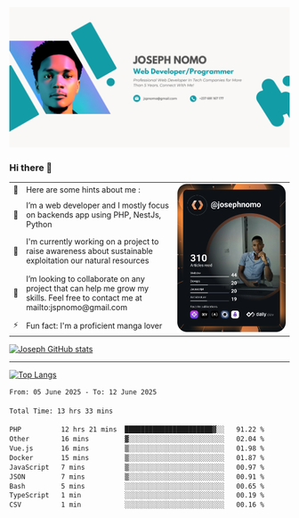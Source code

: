 ![Banner of my profile!](/Joseph_NOMO_NEW.png "Banner")

### Hi there 👋

<!--- | --  | 👋  | Here are some hints about me :                                                                                                 | <td rowspan=6><img src="/devcard.svg" width="400" alt="Joseph NOMO's Dev Card"/></td> |
| --- | --- | ------------------------------------------------------------------------------------------------------------------------------ | ------------------------------------------------------------------------------------- |
| --  | 🔭  | I’m a web developer and I mostly focus on backends app using PHP, NestJs, Python                                               |
| --  | 🦁  | I'm currently working on a project to raise awareness about sustainable exploitation our natural resources                     |
| --  | 👯  | I’m looking to collaborate on any project that can help me grow my skills. Feel free to contact me at mailto:jspnomo@gmail.com |
| --  | ⚡  | Fun fact: I'm a proficient manga lover                                                                                         |
--->

<table>
    <tr>
        <td width="1%">👋</td>
        <td width="55%">Here are some hints about me :</td>
        <td rowspan=6 width="44%"><img src="/devcard.svg" width="400" alt="Joseph NOMO's Dev Card"/></td>
    </tr>
    <tr>
        <td>🔭</td>
        <td>I’m a web developer and I mostly focus on backends app using PHP, NestJs, Python</td>
    </tr>
    <tr>
        <td>🦁</td>
        <td>I'm currently working on a project to raise awareness about sustainable exploitation our natural resources</td>
    </tr>
    <tr>
        <td>👯</td>
        <td>I’m looking to collaborate on any project that can help me grow my skills. Feel free to contact me at mailto:jspnomo@gmail.com</td>
    </tr>
    <tr>
        <td>⚡</td>
        <td>Fun fact: I'm a proficient manga lover</td>
    </tr>

</table>

[![Joseph GitHub stats](https://github-readme-stats-seven-sigma-53.vercel.app/api?username=Jspascal)](https://github.com/Jspascal/github-readme-stats)

---

[![Top Langs](https://github-readme-stats-seven-sigma-53.vercel.app/api/top-langs/?username=Jspascal&layout=compact)](https://github.com/Jspascal/github-readme-stats)

<!--START_SECTION:waka-->

```txt
From: 05 June 2025 - To: 12 June 2025

Total Time: 13 hrs 33 mins

PHP          12 hrs 21 mins  ██████████████████████▓░░   91.22 %
Other        16 mins         ▓░░░░░░░░░░░░░░░░░░░░░░░░   02.04 %
Vue.js       16 mins         ▒░░░░░░░░░░░░░░░░░░░░░░░░   01.98 %
Docker       15 mins         ▒░░░░░░░░░░░░░░░░░░░░░░░░   01.87 %
JavaScript   7 mins          ▒░░░░░░░░░░░░░░░░░░░░░░░░   00.97 %
JSON         7 mins          ▒░░░░░░░░░░░░░░░░░░░░░░░░   00.91 %
Bash         5 mins          ░░░░░░░░░░░░░░░░░░░░░░░░░   00.65 %
TypeScript   1 min           ░░░░░░░░░░░░░░░░░░░░░░░░░   00.19 %
CSV          1 min           ░░░░░░░░░░░░░░░░░░░░░░░░░   00.16 %
```

<!--END_SECTION:waka-->
